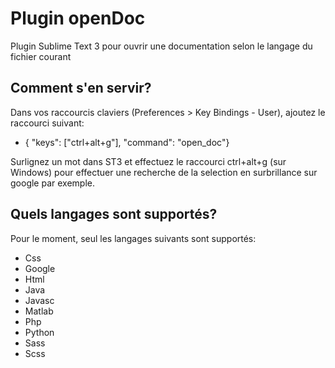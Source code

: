 # Plugin openDoc
Plugin Sublime Text 3 pour ouvrir une documentation selon le langage du fichier courant

## Comment s'en servir?
Dans vos raccourcis claviers (Preferences > Key Bindings - User), ajoutez le raccourci suivant:  

* { "keys": ["ctrl+alt+g"], "command": "open_doc"}

Surlignez un mot dans ST3 et effectuez le raccourci ctrl+alt+g (sur Windows) pour effectuer une recherche de la selection en surbrillance sur google par exemple.

## Quels langages sont supportés?
Pour le moment, seul les langages suivants sont supportés:  

 * Css   
 * Google  
 * Html  
 * Java  
 * Javasc  
 * Matlab  
 * Php   
 * Python  
 * Sass  
 * Scss  
